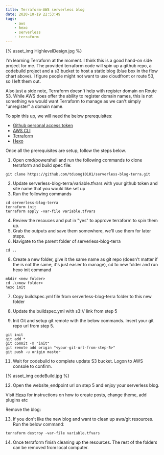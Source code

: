 ```yaml
---
title: Terraform-AWS serverless blog
date: 2020-10-19 22:53:49
tags:
    - aws
    - hexo
    - serverless
    - terraform
---
```

{% asset_img HighlevelDesign.jpg %}

I'm learning Terraform at the moment. I think this is a good hand-on side project for me. The provided terraform code will spin up a github repo, a codebuild project and a s3 bucket to host a static blog (blue box in the flow chart above). I figure people might not want to use cloudfront or route 53, so I left them out. 

Also just a side note, Terraform doesn't help with register domain on Route 53. While AWS does offer the ability to register domain names, this is not something we would want Terraform to manage as we can't simply "unregister" a domain name.

To spin this up, we will need the below prerequisites:
- [Github personal access token](https://docs.github.com/en/free-pro-team@latest/github/authenticating-to-github/creating-a-personal-access-token)
- [AWS CLI](https://aws.amazon.com/cli/)
- [Terraform](https://learn.hashicorp.com/tutorials/terraform/install-cli)
- [Hexo](https://hexo.io/docs/)

Once all the prerequisites are setup, follow the steps below.

1. Open cmd/powershell and run the following commands to clone terraform and build spec file:

```
git clone https://github.com/tduong10101/serverless-blog-terra.git
```
2. Update serverless-blog-terra/variable.tfvars with your github token and site name that you would like set up
3. Run the following commands

```
cd serverless-blog-terra
terraform init
terraform apply -var-file variable.tfvars
```

4. Review the resouces and put in "yes" to approve terraform to spin them up.
5. Grab the outputs and save them somewhere, we'll use them for later steps.
6. Navigate to the parent folder of serverless-blog-terra

```
cd ..
```
8. Create a new folder, give it the same name as git repo (doesn't matter if the is not the same, it's just easier to manage), cd to new folder and run hexo init command
```
mkdir <new folder>
cd .\<new folder>
hexo init
```

7. Copy buildspec.yml file from serverless-blog-terra folder to this new folder
8. Update the buildspec.yml with s3:// link from step 5

10. Init Git and setup git remote with the below commands. Insert your git repo url from step 5.

```
git init
git add *
git commit -m "init"
git remote add origin "<your-git-url-from-step-5>"
git push -u origin master
```

11. Wait for codebuild to complete update S3 bucket. Logon to AWS console to confirm.

{% asset_img codeBuild.jpg %}

12. Open the website_endpoint url on step 5 and enjoy your serverless blog.

Visit [Hexo](https://hexo.io/docs/writing) for instructions on how to create posts, change theme, add plugins etc

Remove the blog:


13. If you don't like the new blog and want to clean up aws/git resources. Run the below command:

```
terraform destroy -var-file variable.tfvars
```

14. Once terraform finish cleaning up the resources. The rest of the folders can be removed from local computer.

